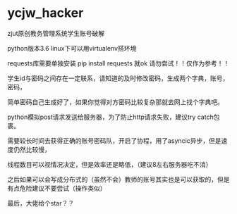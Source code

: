 # ycjw_hacker
zjut原创教务管理系统学生账号破解

python版本3.6 linux下可以用virtualenv搭环境

requests库需要单独安装 pip install requests 就ok
请勿尝试！！仅作为参考！！

学生id与密码之间存在一定联系，请知道的及时修改密码，生成两个字典，账号，密码，

简单密码自己生成好了，如果你觉得对方密码比较复杂那就去网上找个字典吧。

python模拟post请求发送给服务器，为了防止http请求失败，建议try catch包裹。

需要较长时间去获得正确的账号密码队，开启了协程，用了asyncic异步，但是速度仍然比较慢，

线程数目可以视情况决定，但是效率还是略低，（建议8左右服务器吃不消）


之后如果可以会写成分布式的（虽然不会）教师的账号其实也是可以获取的，但是有点危险建议不要尝试（操作类似）

最后，大佬给个star？？
